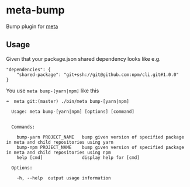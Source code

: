 # meta-bump
Bump plugin for [meta](https://github.com/mateodelnorte/meta)


## Usage

Given that your package.json shared dependency looks like e.g.

```
"dependencies": {
    "shared-package": "git+ssh://git@github.com:npm/cli.git#1.0.0"
}
```

You use `meta bump-[yarn|npm]` like this

```
➜  meta git:(master) ./bin/meta bump-[yarn|npm]

  Usage: meta bump-[yarn|npm] [options] [command]


  Commands:

    bump-yarn PROJECT_NAME   bump given version of specified package in meta and child repositories using yarn
    bump-npm PROJECT_NAME    bump given version of specified package in meta and child repositories using npm
    help [cmd]               display help for [cmd]

  Options:

    -h, --help  output usage information
```
